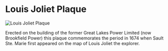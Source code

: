 # Louis Joliet Plaque

![Louis Joliet Plaque](images/louis-joliet-plaque.jpg)

Erected on the building of the former Great Lakes Power Limited (now Brookfield Power) this plaque commemorates the period in 1674 when Sault Ste. Marie first appeared on the map of Louis Joliet the explorer.
